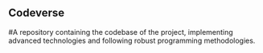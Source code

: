 ## Codeverse
#A repository containing the codebase of the project, implementing advanced technologies and following robust programming methodologies.
  
             
            
          
